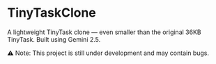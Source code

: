 # TinyTaskClone

A lightweight TinyTask clone — even smaller than the original 36KB TinyTask.
Built using Gemini 2.5.

⚠️ Note: This project is still under development and may contain bugs.
